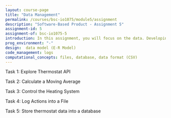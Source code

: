 ```yaml
---
layout: course-page
title: "Data Management"
permalink: /courses/bsc-io1075/module5/assignment
description: "Software-Based Product - Assignment 5"
assignment-id: 5
assignment-of: bsc-io1075-5
introduction: In this assignment, you will focus on the data. Developing a smart thermostat, you will regularly fetch data from a temperature sensor, parse the data, and decide to turn on/off the heating system based on a set temperature. You will keep logs in a file and store the temperature data in a database.
prog_environment: "-"
design:  data model (E-R Model)
code_management: logs
computational_concepts: files, database, data format (CSV)
---
```


Task 1: Explore Thermostat API

Task 2: Calculate a Moving Average

Task 3: Control the Heating System

Task 4: Log Actions into a File

Task 5: Store thermostat data into a database
